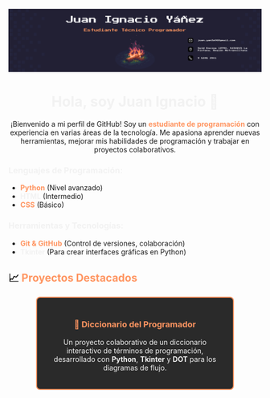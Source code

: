 <p align="center">
  <img src="./assets/Banner.png" alt="Banner">
</p>

<h1 align="center">
  <span style="color: #f2f2f2;">Hola, soy Juan Ignacio 👋</span>
</h1>

<p align="center">
  ¡Bienvenido a mi perfil de GitHub! Soy un <span style="color: #ff9561;"><strong>estudiante de programación</strong></span> con experiencia en varias áreas de la tecnología. Me apasiona aprender nuevas herramientas, mejorar mis habilidades de programación y trabajar en proyectos colaborativos.
</p>

### <span style="color: #f2f2f2;">Lenguajes de Programación:</span>

-   <span style="color: #ff9561;">**Python**</span> (Nivel avanzado)
-   <span style="color: #f2f2f2;">**HTML**</span> (Intermedio)
-   <span style="color: #ff9561;">**CSS**</span> (Básico)

### <span style="color: #f2f2f2;">Herramientas y Tecnologías:</span>

-   <span style="color: #ff9561;">**Git & GitHub**</span> (Control de versiones, colaboración)
-   <span style="color: #f2f2f2;">**Tkinter**</span> (Para crear interfaces gráficas en Python)

## 📈 <span style="color: #ff9561;">Proyectos Destacados</span>

<div style="display: grid; grid-template-columns: repeat(auto-fill, minmax(300px, 1fr)); gap: 20px; justify-items: center; margin: 0 auto;">

  <div style="border: 2px solid #ff9561; padding: 20px; width: 100%; max-width: 350px; border-radius: 8px; background-color: #2a2a2a;">
    <h3 style="text-align: center; color: #ff9561;">
      <a href="https://github.com/Panconhu3vo/Ejercicio-Integrado" style="text-decoration: none; color: #ff9561;">
        📝 Diccionario del Programador
      </a>
    </h3>
    <p style="text-align: center; color: #f2f2f2;">
      Un proyecto colaborativo de un diccionario interactivo de términos de programación, desarrollado con <strong>Python</strong>, <strong>Tkinter</strong> y <strong>DOT</strong> para los diagramas de flujo.
    </p>
  </div>
